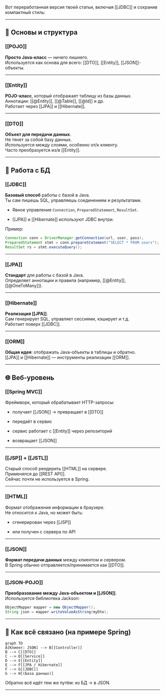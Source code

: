 Вот переработанная версия твоей статьи, включая [[JDBC]] и сохранив компактный стиль:

---

## 🧱 Основы и структура

### [[POJO]]

**Просто Java-класс** — ничего лишнего.  
Используется как основа для всего: [[DTO]], [[Entity]], [[JSON]]-объекты.

---

### [[Entity]]

**POJO-класс**, который отображает таблицу из базы данных.  
Аннотации: [[@Entity]], [[@Table]], [[@Id]] и др.  
Работает через [[JPA]] и [[Hibernate]].

---

### [[DTO]]

**Объект для передачи данных**.  
Не тянет за собой базу данных.  
Используется между слоями, особенно от/к клиенту.  
Часто преобразуется из/в [[Entity]].

---

## 💾 Работа с БД

### [[JDBC]]

**Базовый способ** работы с базой в Java.  
Ты сам пишешь SQL, управляешь соединением и результатами.

- Явное управление `Connection`, `PreparedStatement`, `ResultSet`.
    
- [[JPA]] и [[Hibernate]] используют JDBC внутри.
    

Пример:

```java
Connection conn = DriverManager.getConnection(url, user, pass);
PreparedStatement stmt = conn.prepareStatement("SELECT * FROM users");
ResultSet rs = stmt.executeQuery();
```

---

### [[JPA]]

**Стандарт** для работы с базой в Java.  
Определяет аннотации и правила (например, [[@Entity]], [[@OneToMany]]).

---

### [[Hibernate]]

**Реализация [[JPA]]**.  
Сам генерирует SQL, управляет сессиями, кэширует и т.д.  
Работает поверх [[JDBC]].

---

### [[ORM]]

**Общая идея**: отображать Java-объекты в таблицы и обратно.  
[[JPA]] и [[Hibernate]] — инструменты реализации [[ORM]].

---

## 🌐 Веб-уровень

### [[Spring MVC]]

Фреймворк, который обрабатывает HTTP-запросы:

- получает [[JSON]] → превращает в [[DTO]]
    
- передаёт в сервис
    
- сервис работает с [[Entity]] через репозиторий
    
- возвращает [[JSON]]
    

---

### [[JSP]] + [[JSTL]]

Старый способ рендерить [[HTML]] на сервере.  
Применялся до [[REST API]].  
Сейчас почти не используется в Spring.

---

### [[HTML]]

Формат отображения информации в браузере.  
Не относится к Java, но может быть:

- сгенерирован через [[JSP]]
    
- или получен с сервера по API
    

---

### [[JSON]]

**Формат передачи данных** между клиентом и сервером.  
В Spring обычно отправляется/принимается как [[DTO]].

---

### [[JSON-POJO]]

**Преобразование между Java-объектом и [[JSON]]**.  
Используется библиотека Jackson:

```java
ObjectMapper mapper = new ObjectMapper();
String json = mapper.writeValueAsString(myDto);
```

---

## 🔄 Как всё связано (на примере Spring)

```mermaid
graph TD
A[Клиент: JSON] --> B[[Controller]]
B --> C[[DTO]]
C --> D[[Service]]
D --> E[[Entity]]
E --> F[[JPA / Hibernate]]
F --> G[[JDBC]]
G --> H[(База данных)]
```

Обратно всё идёт тем же путём: из БД → в JSON.

---
